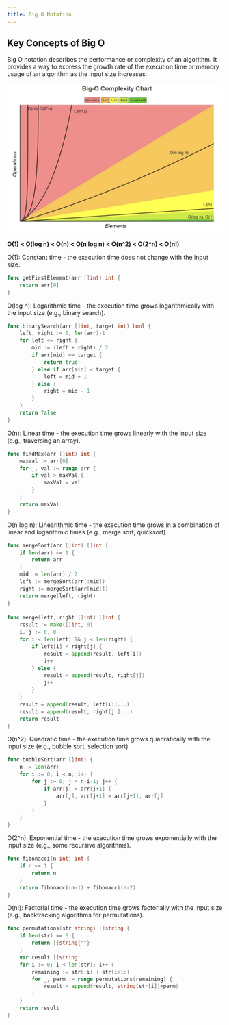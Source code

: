```yaml
---
title: Big O Notation
---
```


## Key Concepts of Big O

Big O notation describes the performance or complexity of an algorithm. It provides a way to express the growth rate of the execution time or memory usage of an algorithm as the input size increases.

![Image](https://raw.githubusercontent.com/quankori/quankori.github.io/master/src/images/programming/5.png)

**O(1) < O(log n) < O(n) < O(n log n) < O(n^2) < O(2^n) < O(n!)**

O(1): Constant time - the execution time does not change with the input size.

```go
func getFirstElement(arr []int) int {
    return arr[0]
}
```

O(log n): Logarithmic time - the execution time grows logarithmically with the input size (e.g., binary search).

```go
func binarySearch(arr []int, target int) bool {
    left, right := 0, len(arr)-1
    for left <= right {
        mid := (left + right) / 2
        if arr[mid] == target {
            return true
        } else if arr[mid] < target {
            left = mid + 1
        } else {
            right = mid - 1
        }
    }
    return false
}
```

O(n): Linear time - the execution time grows linearly with the input size (e.g., traversing an array).

```go
func findMax(arr []int) int {
    maxVal := arr[0]
    for _, val := range arr {
        if val > maxVal {
            maxVal = val
        }
    }
    return maxVal
}
```

O(n log n): Linearithmic time - the execution time grows in a combination of linear and logarithmic times (e.g., merge sort, quicksort).

```go
func mergeSort(arr []int) []int {
    if len(arr) <= 1 {
        return arr
    }
    mid := len(arr) / 2
    left := mergeSort(arr[:mid])
    right := mergeSort(arr[mid:])
    return merge(left, right)
}

func merge(left, right []int) []int {
    result := make([]int, 0)
    i, j := 0, 0
    for i < len(left) && j < len(right) {
        if left[i] < right[j] {
            result = append(result, left[i])
            i++
        } else {
            result = append(result, right[j])
            j++
        }
    }
    result = append(result, left[i:]...)
    result = append(result, right[j:]...)
    return result
}
```

O(n^2): Quadratic time - the execution time grows quadratically with the input size (e.g., bubble sort, selection sort).

```go
func bubbleSort(arr []int) {
    n := len(arr)
    for i := 0; i < n; i++ {
        for j := 0; j < n-i-1; j++ {
            if arr[j] > arr[j+1] {
                arr[j], arr[j+1] = arr[j+1], arr[j]
            }
        }
    }
}
```

O(2^n): Exponential time - the execution time grows exponentially with the input size (e.g., some recursive algorithms).

```go
func fibonacci(n int) int {
    if n <= 1 {
        return n
    }
    return fibonacci(n-1) + fibonacci(n-2)
}
```

O(n!): Factorial time - the execution time grows factorially with the input size (e.g., backtracking algorithms for permutations).

```go
func permutations(str string) []string {
    if len(str) == 0 {
        return []string{""}
    }
    var result []string
    for i := 0; i < len(str); i++ {
        remaining := str[:i] + str[i+1:]
        for _, perm := range permutations(remaining) {
            result = append(result, string(str[i])+perm)
        }
    }
    return result
}
```
